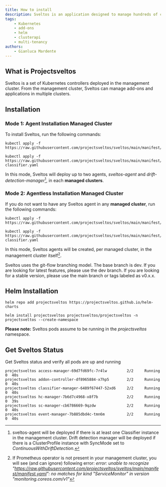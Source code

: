```yaml
---
title: How to install
description: Sveltos is an application designed to manage hundreds of clusters by providing declarative cluster APIs. Learn here how to install Sveltos.
tags:
    - Kubernetes
    - add-ons
    - helm
    - clusterapi
    - multi-tenancy
authors:
    - Gianluca Mardente
---
```


## What is Projectsveltos

Sveltos is a set of Kubernetes controllers deployed in the management cluster. From the management cluster, Sveltos can manage add-ons and applications in multiple clusters.

## Installation

### Mode 1: Agent Installation Managed Cluster

To install Sveltos, run the following commands:

```
kubectl apply -f https://raw.githubusercontent.com/projectsveltos/sveltos/main/manifest/manifest.yaml

kubectl apply -f https://raw.githubusercontent.com/projectsveltos/sveltos/main/manifest/default-classifier.yaml
```

In this mode, Sveltos will deploy up to two agents, *sveltos-agent* and *drift-detection-manager*[^1], in each **managed clusters**.

### Mode 2: Agentless Installation Managed Cluster

If you do not want to have any Sveltos agent in any **managed cluster**, run the following commands:

```
kubectl apply -f https://raw.githubusercontent.com/projectsveltos/sveltos/main/manifest/agents_in_mgmt_cluster_manifest.yaml

kubectl apply -f https://raw.githubusercontent.com/projectsveltos/sveltos/main/manifest/default-classifier.yaml
```

In this mode, Sveltos agents will be created, per managed cluster, in the management cluster itself[^2].

Sveltos uses the git-flow branching model. The base branch is dev. If you are looking for latest features, please use the dev branch. If you are looking for a stable version, please use the main branch or tags labeled as v0.x.x.

## Helm Installation

```
helm repo add projectsveltos https://projectsveltos.github.io/helm-charts

helm install projectsveltos projectsveltos/projectsveltos -n projectsveltos --create-namespace
```

**Please note:** Sveltos pods assume to be running in the *projectsveltos* namespace.

## Get Sveltos Status​

Get Sveltos status and verify all pods are up and running

```
projectsveltos access-manager-69d7fd69fc-7r4lw         2/2     Running   0  40s
projectsveltos addon-controller-df8965884-x7hp5        2/2     Running   0  40s
projectsveltos classifier-manager-6489f67447-52xd6     2/2     Running   0  40s
projectsveltos hc-manager-7b6d7c4968-x8f7b             2/2     Running   0  39s
projectsveltos sc-manager-cb6786669-9qzdw              2/2     Running   0  40s
projectsveltos event-manager-7b885dbd4c-tmn6m          2/2     Running   0  40s
```

[^1]: sveltos-agent will be deployed if there is at least one Classifier instance in the management cluster. Drift detection manager will be deployed if there is a ClusterProfile instance with SyncMode set to *ContinuousWithDriftDetection*.
[^2]: If Prometheus operator is not present in your management cluster, you will see (and can ignore) following error: *error: unable to recognize "https://raw.githubusercontent.com/projectsveltos/sveltos/main/manifest/manifest.yaml": no matches for kind "ServiceMonitor" in version "monitoring.coreos.com/v1"*